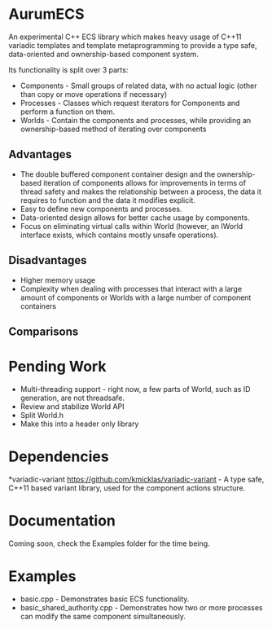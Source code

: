 # AurumECS
An experimental C++ ECS library which makes heavy usage of C++11 variadic templates and template metaprogramming to provide a type safe, data-oriented and ownership-based component system.

Its functionality is split over 3 parts:
* Components - Small groups of related data, with no actual logic (other than copy or move operations if necessary)
* Processes - Classes which request iterators for Components and perform a function on them.
* Worlds - Contain the components and processes, while providing an ownership-based method of iterating over components

## Advantages
* The double buffered component container design and the ownership-based iteration of components allows for improvements in terms of thread safety and makes the relationship between a process, the data it requires to function and the data it modifies explicit.
* Easy to define new components and processes.
* Data-oriented design allows for better cache usage by components.
* Focus on eliminating virtual calls within World (however, an IWorld interface exists, which contains mostly unsafe operations).

## Disadvantages
* Higher memory usage
* Complexity when dealing with processes that interact with a large amount of components or Worlds with a large number of component containers

## Comparisons

# Pending Work
* Multi-threading support - right now, a few parts of World, such as ID generation, are not threadsafe.
* Review and stabilize World API
* Split World.h
* Make this into a header only library

# Dependencies
*variadic-variant https://github.com/kmicklas/variadic-variant - A type safe, C++11 based variant library, used for the component actions structure.

# Documentation
Coming soon, check the Examples folder for the time being.

# Examples
* basic.cpp - Demonstrates basic ECS functionality.
* basic_shared_authority.cpp - Demonstrates how two or more processes can modify the same component simultaneously.